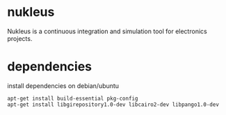 # nukleus
Nukleus is a continuous integration and simulation tool for electronics projects.


# dependencies

install dependencies on debian/ubuntu

```
apt-get install build-essential pkg-config
apt-get install libgirepository1.0-dev libcairo2-dev libpango1.0-dev
```
